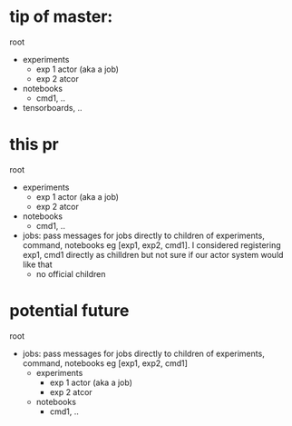 # tip of master:
root
  - experiments
    - exp 1 actor (aka a job)
    - exp 2 atcor
  - notebooks
    - cmd1, ..
  - tensorboards, ..

# this pr
root
  - experiments
    - exp 1 actor (aka a job)
    - exp 2 atcor
  - notebooks
    - cmd1, ..
  - jobs: pass messages for jobs directly to children of experiments, command, notebooks eg [exp1, exp2, cmd1]. I considered registering exp1, cmd1 directly as chilldren but not sure if our actor system would like that
    - no official children

# potential future
root
  - jobs: pass messages for jobs directly to children of experiments, command, notebooks eg [exp1, exp2, cmd1]
    - experiments
      - exp 1 actor (aka a job)
      - exp 2 atcor
    - notebooks
      - cmd1, ..

